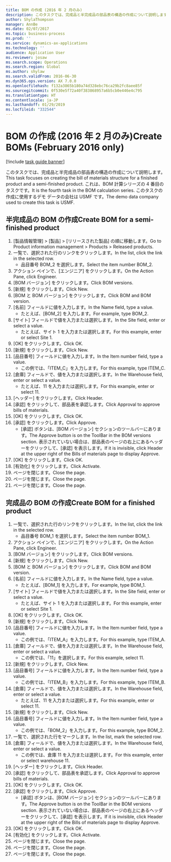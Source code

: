 ```yaml
---
title: BOM の作成 (2016 年 2 月のみ)
description: このタスクでは、完成品と半完成品の部品表の構造の作成について説明します。
author: ShylaThompson
manager: AnnBe
ms.date: 02/07/2017
ms.topic: business-process
ms.prod: ''
ms.service: dynamics-ax-applications
ms.technology: ''
audience: Application User
ms.reviewer: josaw
ms.search.scope: Operations
ms.search.region: Global
ms.author: shylaw
ms.search.validFrom: 2016-06-30
ms.dyn365.ops.version: AX 7.0.0
ms.openlocfilehash: f132a3865b180a74d328ebc76ca29b2fc8aee85f
ms.sourcegitcommit: 0f530e5f72a40f383868957a6b5cb0e446e4c795
ms.translationtype: HT
ms.contentlocale: ja-JP
ms.lasthandoff: 01/29/2019
ms.locfileid: "332544"
---
```

# <a name="create-boms-february-2016-only"></a><span data-ttu-id="17831-103">BOM の作成 (2016 年 2 月のみ)</span><span class="sxs-lookup"><span data-stu-id="17831-103">Create BOMs (February 2016 only)</span></span>

[!include [task guide banner](../../includes/task-guide-banner.md)]

<span data-ttu-id="17831-104">このタスクでは、完成品と半完成品の部品表の構造の作成について説明します。</span><span class="sxs-lookup"><span data-stu-id="17831-104">This task focuses on creating the bill of materials structure for a finished product and a semi-finished product.</span></span> <span data-ttu-id="17831-105">これは、BOM 計算シリーズの 4 番目のタスクです。</span><span class="sxs-lookup"><span data-stu-id="17831-105">It is the fourth task in the BOM calculation series.</span></span> <span data-ttu-id="17831-106">このタスクの作成に使用するデモ データの会社は USMF です。</span><span class="sxs-lookup"><span data-stu-id="17831-106">The demo data company used to create this task is USMF.</span></span>


## <a name="create-bom-for-a-semi-finished-product"></a><span data-ttu-id="17831-107">半完成品の BOM の作成</span><span class="sxs-lookup"><span data-stu-id="17831-107">Create BOM for a semi-finished product</span></span>
1. <span data-ttu-id="17831-108">[製品情報管理] > [製品] > [リリースされた製品] の順に移動します。</span><span class="sxs-lookup"><span data-stu-id="17831-108">Go to Product information management > Products > Released products.</span></span>
2. <span data-ttu-id="17831-109">一覧で、選択された行のリンクをクリックします。</span><span class="sxs-lookup"><span data-stu-id="17831-109">In the list, click the link in the selected row.</span></span>
    * <span data-ttu-id="17831-110">品目番号 BOM_2 を選択します。</span><span class="sxs-lookup"><span data-stu-id="17831-110">Select the item number BOM_2.</span></span>  
3. <span data-ttu-id="17831-111">アクション ペインで、[エンジニア] をクリックします。</span><span class="sxs-lookup"><span data-stu-id="17831-111">On the Action Pane, click Engineer.</span></span>
4. <span data-ttu-id="17831-112">[BOM バージョン] をクリックします。</span><span class="sxs-lookup"><span data-stu-id="17831-112">Click BOM versions.</span></span>
5. <span data-ttu-id="17831-113">[新規] をクリックします。</span><span class="sxs-lookup"><span data-stu-id="17831-113">Click New.</span></span>
6. <span data-ttu-id="17831-114">[BOM と BOM バージョン] をクリックします。</span><span class="sxs-lookup"><span data-stu-id="17831-114">Click BOM and BOM version.</span></span>
7. <span data-ttu-id="17831-115">[名前] フィールドに値を入力します。</span><span class="sxs-lookup"><span data-stu-id="17831-115">In the Name field, type a value.</span></span>
    * <span data-ttu-id="17831-116">たとえば、[BOM_2] を入力します。</span><span class="sxs-lookup"><span data-stu-id="17831-116">For example, type BOM_2.</span></span>  
8. <span data-ttu-id="17831-117">[サイト] フィールドで値を入力または選択します。</span><span class="sxs-lookup"><span data-stu-id="17831-117">In the Site field, enter or select a value.</span></span>
    * <span data-ttu-id="17831-118">たとえば、サイト 1 を入力または選択します。</span><span class="sxs-lookup"><span data-stu-id="17831-118">For this example, enter or select Site 1.</span></span>  
9. <span data-ttu-id="17831-119">[OK] をクリックします。</span><span class="sxs-lookup"><span data-stu-id="17831-119">Click OK.</span></span>
10. <span data-ttu-id="17831-120">[新規] をクリックします。</span><span class="sxs-lookup"><span data-stu-id="17831-120">Click New.</span></span>
11. <span data-ttu-id="17831-121">[品目番号] フィールドに値を入力します。</span><span class="sxs-lookup"><span data-stu-id="17831-121">In the Item number field, type a value.</span></span>
    * <span data-ttu-id="17831-122">この例では、「ITEM_C」を入力します。</span><span class="sxs-lookup"><span data-stu-id="17831-122">For this example, type ITEM_C.</span></span>  
12. <span data-ttu-id="17831-123">[倉庫] フィールドで、値を入力または選択します。</span><span class="sxs-lookup"><span data-stu-id="17831-123">In the Warehouse field, enter or select a value.</span></span>
    * <span data-ttu-id="17831-124">たとえば、11 を入力または選択します。</span><span class="sxs-lookup"><span data-stu-id="17831-124">For this example, enter or select 11.</span></span>  
13. <span data-ttu-id="17831-125">[ヘッダー] をクリックします。</span><span class="sxs-lookup"><span data-stu-id="17831-125">Click Header.</span></span>
14. <span data-ttu-id="17831-126">[承認] をクリックして、部品表を承認します。</span><span class="sxs-lookup"><span data-stu-id="17831-126">Click Approval to approve bills of materials.</span></span>
15. <span data-ttu-id="17831-127">[OK] をクリックします。</span><span class="sxs-lookup"><span data-stu-id="17831-127">Click OK.</span></span>
16. <span data-ttu-id="17831-128">[承認] をクリックします。</span><span class="sxs-lookup"><span data-stu-id="17831-128">Click Approve.</span></span>
    * <span data-ttu-id="17831-129">[承認] ボタンは、[BOM バージョン] セクションのツールバーにあります。</span><span class="sxs-lookup"><span data-stu-id="17831-129">The Approve button is on the ToolBar in the  BOM versions section.</span></span> <span data-ttu-id="17831-130">表示されていない場合は、部品表のページの右上にあるヘッダーをクリックして、[承認] を表示します。</span><span class="sxs-lookup"><span data-stu-id="17831-130">If it is invisible, click Header at the upper right of the Bills of materials page to display Approve.</span></span>  
17. <span data-ttu-id="17831-131">[OK] をクリックします。</span><span class="sxs-lookup"><span data-stu-id="17831-131">Click OK.</span></span>
18. <span data-ttu-id="17831-132">[有効化] をクリックします。</span><span class="sxs-lookup"><span data-stu-id="17831-132">Click Activate.</span></span>
19. <span data-ttu-id="17831-133">ページを閉じます。</span><span class="sxs-lookup"><span data-stu-id="17831-133">Close the page.</span></span>
20. <span data-ttu-id="17831-134">ページを閉じます。</span><span class="sxs-lookup"><span data-stu-id="17831-134">Close the page.</span></span>
21. <span data-ttu-id="17831-135">ページを閉じます。</span><span class="sxs-lookup"><span data-stu-id="17831-135">Close the page.</span></span>

## <a name="create-bom-for-a-finished-product"></a><span data-ttu-id="17831-136">完成品の BOM の作成</span><span class="sxs-lookup"><span data-stu-id="17831-136">Create BOM for a finished product</span></span>
1. <span data-ttu-id="17831-137">一覧で、選択された行のリンクをクリックします。</span><span class="sxs-lookup"><span data-stu-id="17831-137">In the list, click the link in the selected row.</span></span>
    * <span data-ttu-id="17831-138">品目番号 BOM_1 を選択します。</span><span class="sxs-lookup"><span data-stu-id="17831-138">Select the item number BOM_1.</span></span>  
2. <span data-ttu-id="17831-139">アクション ペインで、[エンジニア] をクリックします。</span><span class="sxs-lookup"><span data-stu-id="17831-139">On the Action Pane, click Engineer.</span></span>
3. <span data-ttu-id="17831-140">[BOM バージョン] をクリックします。</span><span class="sxs-lookup"><span data-stu-id="17831-140">Click BOM versions.</span></span>
4. <span data-ttu-id="17831-141">[新規] をクリックします。</span><span class="sxs-lookup"><span data-stu-id="17831-141">Click New.</span></span>
5. <span data-ttu-id="17831-142">[BOM と BOM バージョン] をクリックします。</span><span class="sxs-lookup"><span data-stu-id="17831-142">Click BOM and BOM version.</span></span>
6. <span data-ttu-id="17831-143">[名前] フィールドに値を入力します。</span><span class="sxs-lookup"><span data-stu-id="17831-143">In the Name field, type a value.</span></span>
    * <span data-ttu-id="17831-144">たとえば、[BOM_1] を入力します。</span><span class="sxs-lookup"><span data-stu-id="17831-144">For example, type BOM_1.</span></span>  
7. <span data-ttu-id="17831-145">[サイト] フィールドで値を入力または選択します。</span><span class="sxs-lookup"><span data-stu-id="17831-145">In the Site field, enter or select a value.</span></span>
    * <span data-ttu-id="17831-146">たとえば、サイト 1 を入力または選択します。</span><span class="sxs-lookup"><span data-stu-id="17831-146">For this example, enter or select Site 1.</span></span>  
8. <span data-ttu-id="17831-147">[OK] をクリックします。</span><span class="sxs-lookup"><span data-stu-id="17831-147">Click OK.</span></span>
9. <span data-ttu-id="17831-148">[新規] をクリックします。</span><span class="sxs-lookup"><span data-stu-id="17831-148">Click New.</span></span>
10. <span data-ttu-id="17831-149">[品目番号] フィールドに値を入力します。</span><span class="sxs-lookup"><span data-stu-id="17831-149">In the Item number field, type a value.</span></span>
    * <span data-ttu-id="17831-150">この例では、「ITEM_A」を入力します。</span><span class="sxs-lookup"><span data-stu-id="17831-150">For this example, type ITEM_A.</span></span>  
11. <span data-ttu-id="17831-151">[倉庫] フィールドで、値を入力または選択します。</span><span class="sxs-lookup"><span data-stu-id="17831-151">In the Warehouse field, enter or select a value.</span></span>
    * <span data-ttu-id="17831-152">この例では、「11」を選択します。</span><span class="sxs-lookup"><span data-stu-id="17831-152">For this example, select 11.</span></span>  
12. <span data-ttu-id="17831-153">[新規] をクリックします。</span><span class="sxs-lookup"><span data-stu-id="17831-153">Click New.</span></span>
13. <span data-ttu-id="17831-154">[品目番号] フィールドに値を入力します。</span><span class="sxs-lookup"><span data-stu-id="17831-154">In the Item number field, type a value.</span></span>
    * <span data-ttu-id="17831-155">この例では、「ITEM_B」を入力します。</span><span class="sxs-lookup"><span data-stu-id="17831-155">For this example, type ITEM_B.</span></span>  
14. <span data-ttu-id="17831-156">[倉庫] フィールドで、値を入力または選択します。</span><span class="sxs-lookup"><span data-stu-id="17831-156">In the Warehouse field, enter or select a value.</span></span>
    * <span data-ttu-id="17831-157">たとえば、11 を入力または選択します。</span><span class="sxs-lookup"><span data-stu-id="17831-157">For this example, enter or select 11.</span></span>  
15. <span data-ttu-id="17831-158">[新規] をクリックします。</span><span class="sxs-lookup"><span data-stu-id="17831-158">Click New.</span></span>
16. <span data-ttu-id="17831-159">[品目番号] フィールドに値を入力します。</span><span class="sxs-lookup"><span data-stu-id="17831-159">In the Item number field, type a value.</span></span>
    * <span data-ttu-id="17831-160">この例では、「BOM_2」を入力します。</span><span class="sxs-lookup"><span data-stu-id="17831-160">For this example, type BOM_2.</span></span>  
17. <span data-ttu-id="17831-161">一覧で、選択された行をマークします。</span><span class="sxs-lookup"><span data-stu-id="17831-161">In the list, mark the selected row.</span></span>
18. <span data-ttu-id="17831-162">[倉庫] フィールドで、値を入力または選択します。</span><span class="sxs-lookup"><span data-stu-id="17831-162">In the Warehouse field, enter or select a value.</span></span>
    * <span data-ttu-id="17831-163">この例では、倉庫 11 を入力または選択します。</span><span class="sxs-lookup"><span data-stu-id="17831-163">For this example, enter or select warehouse 11.</span></span>  
19. <span data-ttu-id="17831-164">[ヘッダー] をクリックします。</span><span class="sxs-lookup"><span data-stu-id="17831-164">Click Header.</span></span>
20. <span data-ttu-id="17831-165">[承認] をクリックして、部品表を承認します。</span><span class="sxs-lookup"><span data-stu-id="17831-165">Click Approval to approve bills of materials.</span></span>
21. <span data-ttu-id="17831-166">[OK] をクリックします。</span><span class="sxs-lookup"><span data-stu-id="17831-166">Click OK.</span></span>
22. <span data-ttu-id="17831-167">[承認] をクリックします。</span><span class="sxs-lookup"><span data-stu-id="17831-167">Click Approve.</span></span>
    * <span data-ttu-id="17831-168">[承認] ボタンは、[BOM バージョン] セクションのツールバーにあります。</span><span class="sxs-lookup"><span data-stu-id="17831-168">The Approve button is on the ToolBar in the  BOM versions section.</span></span> <span data-ttu-id="17831-169">表示されていない場合は、部品表のページの右上にあるヘッダーをクリックして、[承認] を表示します。</span><span class="sxs-lookup"><span data-stu-id="17831-169">If it is invisible, click Header at the upper right of the Bills of materials page to display Approve.</span></span>  
23. <span data-ttu-id="17831-170">[OK] をクリックします。</span><span class="sxs-lookup"><span data-stu-id="17831-170">Click OK.</span></span>
24. <span data-ttu-id="17831-171">[有効化] をクリックします。</span><span class="sxs-lookup"><span data-stu-id="17831-171">Click Activate.</span></span>
25. <span data-ttu-id="17831-172">ページを閉じます。</span><span class="sxs-lookup"><span data-stu-id="17831-172">Close the page.</span></span>
26. <span data-ttu-id="17831-173">ページを閉じます。</span><span class="sxs-lookup"><span data-stu-id="17831-173">Close the page.</span></span>
27. <span data-ttu-id="17831-174">ページを閉じます。</span><span class="sxs-lookup"><span data-stu-id="17831-174">Close the page.</span></span>

